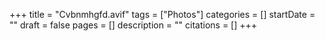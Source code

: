+++
title = "Cvbnmhgfd.avif"
tags = ["Photos"]
categories = []
startDate = ""
draft = false
pages = []
description = ""
citations = []
+++
